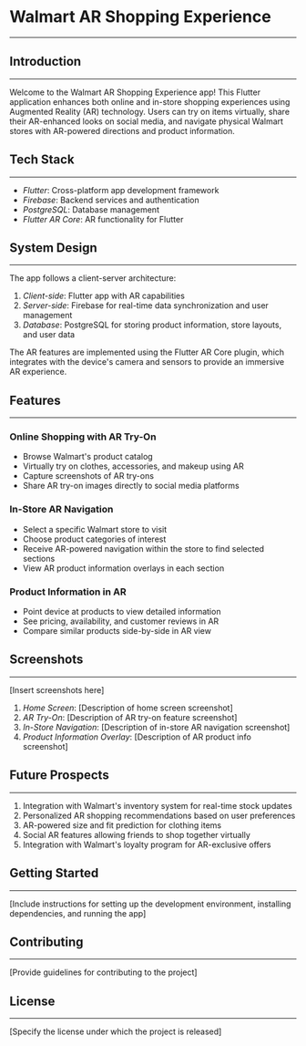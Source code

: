 # Walmart AR Shopping Experience
---

## Introduction
---

Welcome to the Walmart AR Shopping Experience app! This Flutter application enhances both online and in-store shopping experiences using Augmented Reality (AR) technology. Users can try on items virtually, share their AR-enhanced looks on social media, and navigate physical Walmart stores with AR-powered directions and product information.

## Tech Stack
---

- *Flutter*: Cross-platform app development framework
- *Firebase*: Backend services and authentication
- *PostgreSQL*: Database management
- *Flutter AR Core*: AR functionality for Flutter

## System Design
---

The app follows a client-server architecture:

1. *Client-side*: Flutter app with AR capabilities
2. *Server-side*: Firebase for real-time data synchronization and user management
3. *Database*: PostgreSQL for storing product information, store layouts, and user data

The AR features are implemented using the Flutter AR Core plugin, which integrates with the device's camera and sensors to provide an immersive AR experience.

## Features
---

### Online Shopping with AR Try-On

- Browse Walmart's product catalog
- Virtually try on clothes, accessories, and makeup using AR
- Capture screenshots of AR try-ons
- Share AR try-on images directly to social media platforms

### In-Store AR Navigation

- Select a specific Walmart store to visit
- Choose product categories of interest
- Receive AR-powered navigation within the store to find selected sections
- View AR product information overlays in each section

### Product Information in AR

- Point device at products to view detailed information
- See pricing, availability, and customer reviews in AR
- Compare similar products side-by-side in AR view

## Screenshots
---

[Insert screenshots here]

1. *Home Screen*: [Description of home screen screenshot]
2. *AR Try-On*: [Description of AR try-on feature screenshot]
3. *In-Store Navigation*: [Description of in-store AR navigation screenshot]
4. *Product Information Overlay*: [Description of AR product info screenshot]

## Future Prospects
---

1. Integration with Walmart's inventory system for real-time stock updates
2. Personalized AR shopping recommendations based on user preferences
3. AR-powered size and fit prediction for clothing items
4. Social AR features allowing friends to shop together virtually
5. Integration with Walmart's loyalty program for AR-exclusive offers

## Getting Started
---

[Include instructions for setting up the development environment, installing dependencies, and running the app]

## Contributing
---

[Provide guidelines for contributing to the project]

## License
---

[Specify the license under which the project is released]
